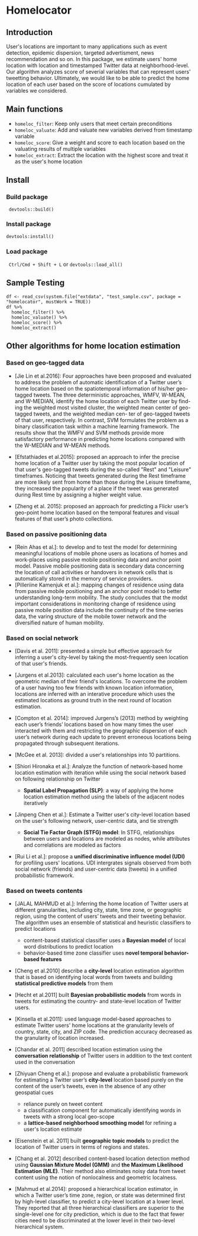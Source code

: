 # Homelocator
## Introduction
User's locations are important to many applications such as event detection, epidemic dispersion, targeted advertisment, news recommendation and so on. In this package, we estimate users' home location with location and timestamped Twitter data at neighborhood-level. Our algorithm analyzes score of severial variables that can represent users' tweetting behavior. Ultimately, we would like to be able to predict the home location of each user based on the score of locations cumulated by variables we considered. 

## Main functions 
- `homeloc_filter`: Keep only users that meet certain preconditions
- `homeloc_valuate`: Add and valuate new variables derived from timestamp variable   
- `homeloc_score`: Give a weight and score to each location based on the valuating results of multiple variables
- `homeloc_extract`: Extract the location with the highest score and treat it as the user's home location

## Install
### Build package 
``` devtools::build()```

### Install package 
```devtools:install()```

### Load package 
``` Ctrl/Cmd + Shift + L``` or ```devtools::load_all()```

## Sample Testing
```{r}
df <- read_csv(system.file("extdata", "test_sample.csv", package = "homelocator", mustWork = TRUE)) 
df %>% 
  homeloc_filter() %>% 
  homeloc_valuate() %>% 
  homeloc_score() %>% 
  homeloc_extract()
```

## Other algorithms for home location estimation
### Based on geo-tagged data 
- [Jie Lin et al.2016]: Four approaches have been proposed and evaluated to address the problem of automatic identification of a Twitter user’s home location based on the spatiotemporal information of his/her geo-tagged tweets. The three deterministic approaches, WMFV, W-MEAN, and W-MEDIAN, identify the home location of each Twitter user by find- ing the weighted most visited cluster, the weighted mean center of geo-tagged tweets, and the weighted median cen- ter of geo-tagged tweets of that user, respectively. In contrast, SVM formulates the problem as a binary classification task within a machine learning framework. The results show that the WMFV and SVM methods provide more satisfactory performance in predicting home locations compared with the W-MEDIAN and W-MEAN methods.

- [Efstathiades et al.2015]: proposed an approach to infer the precise home location of a Twitter user by taking the most popular location of that user's geo-tagged tweets during the so-called "Rest" and "Leisure" timeframes. Noticing that tweets generated during the Rest timeframe are more likely sent from home than those during the Leisure timeframe, they increased the popularity of a place if the tweet was generated during Rest time by assigning a higher weight value.

- [Zheng et al. 2015]: proposed an approach for predicting a Flickr user’s geo-point home location based on the temporal features and visual features of that user’s photo collections. 

### Based on passive positioning data
- [Rein Ahas et al.]: to develop and to test the model for determining meaningful locations of mobile phone users as locations of homes and work-places using passive mobile positioning data and anchor point model. Passive mobile positioning data is secondary data concerning the location of call activities or handovers in network cells that is automatically stored in the memory of service providers.
- [Pilleriine Kamenjuk et al.]: mapping changes of residence using data from passive mobile positioning and an anchor point model to better understanding long-term mobility. The study concludes that the modst important considerations in monitoring change of residence using passive mobile position data include the continuity of the time-series data, the varing structure of the mobile tower network and the diversified nature of human mobility. 

### Based on social network 
- [Davis et al. 2011]: presented a simple but effective approach for inferring a user's city-level by taking the most-frequently seen location of that user's friends.

- [Jurgens et al.2013]: calculated each user's home location as the geometric median of their friend's locations. To overcome the problem of a user having too few friends with known location information, locations are inferred with an interative procedure which uses the estimated locations as ground truth in the next round of location estimation.

- [Compton et al. 2014]: improved Jurgens’s (2013) method by weighting each user’s friends’ locations based on how many times the user interacted with them and restricting the geographic dispersion of each user’s network during each update to prevent erroneous locations being propagated through subsequent iterations.

- [McGee et al. 2013]: divided a user's relationships into 10 partitions.

- [Shiori Hironaka et al.]: Analyze the function of network-based home location estimation with iteration while using the social network based on following relationship on Twitter
  - **Spatial Label Propagation (SLP)**: a way of applying the home location estimation method using the labels of the adjacent nodes iteratively
  
- [Jinpeng Chen et al.]: Estimate a Twitter user's city-level location based on the user's following network, user-centric data, and tie strength
  - **Social Tie Factor Graph (STFG) model**: In STFG, relationships between users and locations are modeled as nodes, while attributes and correlations are modeled as factors
  
- [Rui Li et al.]: propose a **unified discriminative influence model (UDI)** for profiling users' locations. UDI intergrates signals observed from both social network (friends) and user-centric data (tweets) in a unified probabilistic framework. 


### Based on tweets contents 
- [JALAL MAHMUD et al.]: Inferring the home location of Twitter users at different granularities, including city, state, time zone, or geographic region, using the content of users’ tweets and their tweeting behavior. The algorithm uses an ensemble of statistical and heuristic classifiers to predict locations
  - content-based statistical classifier uses a **Bayesian model** of local word distributions to predict location
  - behavior-based time zone classifier uses **novel temporal behavior-based features** 

- [Cheng et al.2010] describe a **city-level** location estimation algorithm that is based on identifying local words from tweets and building **statistical predictive models** from them 

- [Hecht et al.2011] built **Bayesian probabilistic models** from words in tweets for estimating the country- and state-level location of Twitter users.

- [Kinsella et al.2011]: used language model-based approaches to estimate Twitter users' home locations at the granularity levels of country, state, city, and ZIP code. The prediction accuracy decreased as the granularity of location increased. 

- [Chandar et al. 2011] described location estimation using the **conversation relationship** of Twitter users in addition to the text content used in the conversation

- [Zhiyuan Cheng et al.]: propose and evaluate a probabilistic framework for estimating a Twitter user’s **city-level** location based purely on the content of the user’s tweets, even in the absence of any other geospatial cues
  - reliance purely on tweet content
  - a classification component for automatically identifying words in tweets with a strong local geo-scope
  - a **lattice-based neighborhood smoothing model** for refining a user's location estimate 
  
- [Eisenstein et al. 2011] built **geographic topic models** to predict the location of Twitter users in terms of regions and states.

- [Chang et al. 2012] described content-based location detection method using **Gaussian Mixture Model (GMM)** and **the Maximum Likelihood Estimation (MLE)**. Their method also eliminates noisy data from tweet content using the notion of nonlocalness and geometric localness.

- [Mahmud et al.2014]: proposed a hierarchical location estimator, in which a Twitter user’s time zone, region, or state was determined first by high-level classifier, to predict a city-level location at a lower level. They reported that all three hierarchical classifiers are superior to the single-level one for city prediction, which is due to the fact that fewer cities need to be discriminated at the lower level in their two-level hierarchical system.










